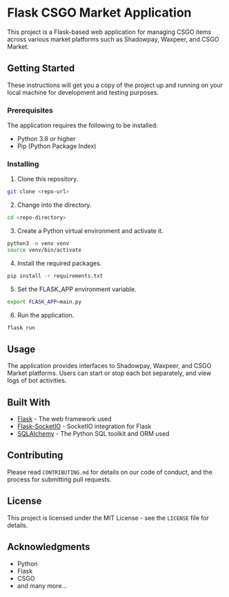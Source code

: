 # Flask CSGO Market Application

This project is a Flask-based web application for managing CSGO items across various market platforms such as Shadowpay, Waxpeer, and CSGO Market.

## Getting Started

These instructions will get you a copy of the project up and running on your local machine for development and testing purposes.

### Prerequisites

The application requires the following to be installed:

- Python 3.8 or higher
- Pip (Python Package Index)

### Installing

1. Clone this repository.

```bash
git clone <repo-url>
```

2. Change into the directory.

```bash
cd <repo-directory>
```

3. Create a Python virtual environment and activate it.

```bash
python3 -m venv venv
source venv/bin/activate
```

4. Install the required packages.

```bash
pip install -r requirements.txt
```

5. Set the FLASK_APP environment variable.

```bash
export FLASK_APP=main.py
```

6. Run the application.

```bash
flask run
```

## Usage
The application provides interfaces to Shadowpay, Waxpeer, and CSGO Market platforms. Users can start or stop each bot separately, and view logs of bot activities.


## Built With

- [Flask](https://flask.palletsprojects.com/) - The web framework used
- [Flask-SocketIO](https://flask-socketio.readthedocs.io/en/latest/) - SocketIO integration for Flask
- [SQLAlchemy](https://www.sqlalchemy.org/) - The Python SQL toolkit and ORM used

## Contributing

Please read `CONTRIBUTING.md` for details on our code of conduct, and the process for submitting pull requests.

## License

This project is licensed under the MIT License - see the `LICENSE` file for details.

## Acknowledgments

- Python
- Flask
- CSGO
- and many more...

